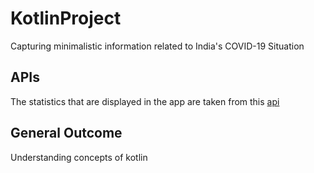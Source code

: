 # KotlinProject
Capturing minimalistic information related to India's COVID-19 Situation 

## APIs  
The statistics that are displayed in the app are taken from this [api](https://api.covid19india.org/data.json)  

## General Outcome  
Understanding concepts of kotlin
